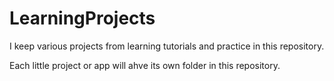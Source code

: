 # LearningProjects

I keep various projects from learning tutorials and practice in this repository.

Each little project or app will ahve its own folder in this repository.  
